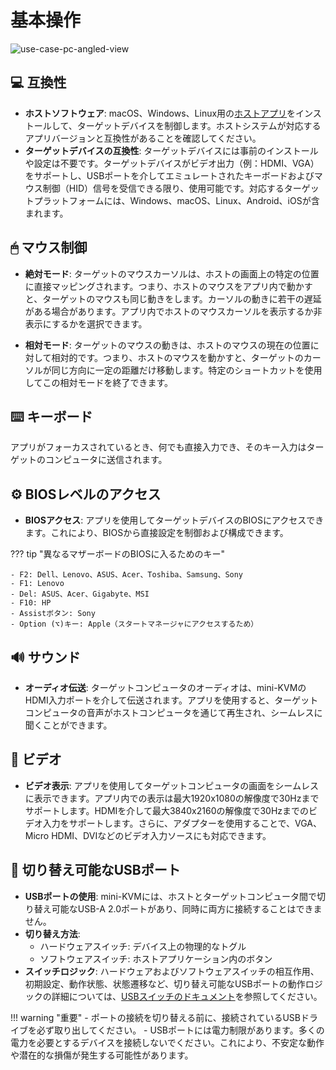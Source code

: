 # 基本操作

![use-case-pc-angled-view](images/product/use-case-pc-angled-view.jpg)

## 💻 互換性

- **ホストソフトウェア**: macOS、Windows、Linux用の[ホストアプリ](/app)をインストールして、ターゲットデバイスを制御します。ホストシステムが対応するアプリバージョンと互換性があることを確認してください。
- **ターゲットデバイスの互換性**: ターゲットデバイスには事前のインストールや設定は不要です。ターゲットデバイスがビデオ出力（例：HDMI、VGA）をサポートし、USBポートを介してエミュレートされたキーボードおよびマウス制御（HID）信号を受信できる限り、使用可能です。対応するターゲットプラットフォームには、Windows、macOS、Linux、Android、iOSが含まれます。

## 🖱 マウス制御

- **絶対モード**: ターゲットのマウスカーソルは、ホストの画面上の特定の位置に直接マッピングされます。つまり、ホストのマウスをアプリ内で動かすと、ターゲットのマウスも同じ動きをします。カーソルの動きに若干の遅延がある場合があります。アプリ内でホストのマウスカーソルを表示するか非表示にするかを選択できます。

- **相対モード**: ターゲットのマウスの動きは、ホストのマウスの現在の位置に対して相対的です。つまり、ホストのマウスを動かすと、ターゲットのカーソルが同じ方向に一定の距離だけ移動します。特定のショートカットを使用してこの相対モードを終了できます。

## ⌨️ キーボード

アプリがフォーカスされているとき、何でも直接入力でき、そのキー入力はターゲットのコンピュータに送信されます。

## ⚙️ BIOSレベルのアクセス

- **BIOSアクセス**: アプリを使用してターゲットデバイスのBIOSにアクセスできます。これにより、BIOSから直接設定を制御および構成できます。

??? tip "異なるマザーボードのBIOSに入るためのキー"

    - F2: Dell、Lenovo、ASUS、Acer、Toshiba、Samsung、Sony
    - F1: Lenovo
    - Del: ASUS、Acer、Gigabyte、MSI
    - F10: HP
    - Assistボタン: Sony
    - Option (⌥)キー: Apple（スタートマネージャにアクセスするため）

## 🔊 サウンド

- **オーディオ伝送**: ターゲットコンピュータのオーディオは、mini-KVMのHDMI入力ポートを介して伝送されます。アプリを使用すると、ターゲットコンピュータの音声がホストコンピュータを通じて再生され、シームレスに聞くことができます。

## 🎥 ビデオ

- **ビデオ表示**: アプリを使用してターゲットコンピュータの画面をシームレスに表示できます。アプリ内での表示は最大1920x1080の解像度で30Hzまでサポートします。HDMIを介して最大3840x2160の解像度で30Hzまでのビデオ入力をサポートします。さらに、アダプターを使用することで、VGA、Micro HDMI、DVIなどのビデオ入力ソースにも対応できます。

## 🔄 切り替え可能なUSBポート

- **USBポートの使用**: mini-KVMには、ホストとターゲットコンピュータ間で切り替え可能なUSB-A 2.0ポートがあり、同時に両方に接続することはできません。
- **切り替え方法**: 
    - ハードウェアスイッチ: デバイス上の物理的なトグル
    - ソフトウェアスイッチ: ホストアプリケーション内のボタン
- **スイッチロジック**: ハードウェアおよびソフトウェアスイッチの相互作用、初期設定、動作状態、状態遷移など、切り替え可能なUSBポートの動作ロジックの詳細については、[USBスイッチのドキュメント](usb-switch.md)を参照してください。

!!! warning "重要"
    - ポートの接続を切り替える前に、接続されているUSBドライブを必ず取り出してください。
    - USBポートには電力制限があります。多くの電力を必要とするデバイスを接続しないでください。これにより、不安定な動作や潜在的な損傷が発生する可能性があります。
